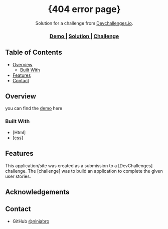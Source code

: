 <!-- Please update value in the {}  -->

<h1 align="center">{404 error page}</h1>

<div align="center">
   Solution for a challenge from  <a href="http://devchallenges.io" target="_blank">Devchallenges.io</a>.
</div>

<div align="center">
  <h3>
    <a href="https://{your-demo-link.your-domain}">
      Demo
    </a>
    <span> | </span>
    <a href="https://{your-url-to-the-solution}">
      Solution
    </a>
    <span> | </span>
    <a href="https://devchallenges.io/challenges/wBunSb7FPrIepJZAg0sY">
      Challenge
    </a>
  </h3>
</div>

<!-- TABLE OF CONTENTS -->

## Table of Contents

- [Overview](#overview)
  - [Built With](#built-with)
- [Features](#features)
- [Contact](#contact)

<!-- OVERVIEW -->

## Overview

you can find the [demo](https://ninjabro.github.io/404-scarecrow-error-page/) here

### Built With

<!-- This section should list any major frameworks that you built your project using. Here are a few examples.-->

- [Html]
- [css]

## Features

<!-- List the features of your application or follow the template. Don't share the figma file here :) -->

This application/site was created as a submission to a [DevChallenges] challenge. The [challenge] was to build an application to complete the given user stories.

## Acknowledgements

## Contact

- GitHub [@ninjabro](https://{https://github.com/ninjabro})
